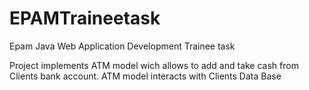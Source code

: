 # EPAMTraineetask
Epam Java Web Application Development Trainee task

Project implements ATM model wich allows to add and take cash from Clients bank account. 
ATM model interacts with Clients Data Base
